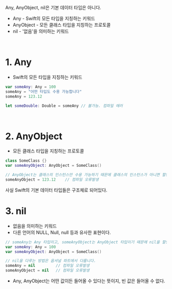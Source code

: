Any, AnyObject, nil은 기본 데이터 타입은 아니다.
<br>

- Any - Swift의 모든 타입을 지칭하는 키워드
- AnyObject - 모든 클래스 타입을 지칭하는 프로토콜
- nil - '없음'을 의미하는 키워드

<br>

# 1. Any

- Swift의 모든 타입을 지칭하는 키워드

```Swift
var someAny: Any = 100
someAny = "어떤 타입도 수용 가능합니다"
someAny = 123.12

let someDouble: Double = someAny // 불가능. 컴파일 에러
```

<br>

# 2. AnyObject

- 모든 클래스 타입을 지칭하는 프로토콜

```Swift
class SomeClass {}
var someAnyObject: AnyObject = SomeClass()

// AnyObject는 클래스의 인스턴스만 수용 가능하기 때문에 클래스의 인스턴스가 아니면 할당할 수 없습니다.
someAnyObject = 123.12    // 컴파일 오류발생
```

사실 Swift의 기본 데이터 타입들은 구조체로 되어있다.
<br>

# 3. nil

- 없음을 의미하는 키워드
- 다른 언어의 NULL, Null, null 등과 유사한 표현이다.

```Swift
// someAny는 Any 타입이고, someAnyObject는 AnyObject 타입이기 때문에 nil을 할당할 수 없습니다.
var someAny: Any = 100
var someAnyObject: AnyObject = SomeClass()

// nil을 다루는 방법은 옵셔널 파트에서 다룹니다.
someAny = nil         // 컴파일 오류발생
someAnyObject = nil   // 컴파일 오류발생
```

- Any, AnyObject는 어떤 값이든 들어올 수 있다는 뜻이지, 빈 값은 들어올 수 없다.
